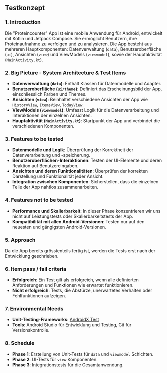 
## Testkonzept

### 1. Introduction

Die "Proteincounter" App ist eine mobile Anwendung für Android, entwickelt mit Kotlin und Jetpack Compose. Sie ermöglicht Benutzern, ihre Proteinaufnahme zu verfolgen und zu analysieren. Die App besteht aus mehreren Hauptkomponenten: Datenverwaltung (`data`), Benutzeroberfläche (`ui`), Ansichten (`view`) und ViewModels (`viewmodel`), sowie der Hauptaktivität (`MainActivity.kt`).

### 2. Big Picture - System Architecture & Test Items

- **Datenverwaltung (`data`)**: Enthält Klassen für Datenmodelle und Adapter.
- **Benutzeroberfläche (`ui/theme`)**: Definiert das Erscheinungsbild der App, einschliesslich Farben und Themes.
- **Ansichten (`view`)**: Beinhaltet verschiedene Ansichten der App wie `HistoryView`, `ItemsView`, `TodayView`.
- **ViewModels (`viewmodel`)**: Umfasst Logik für die Datenverarbeitung und Interaktionen der einzelnen Ansichten.
- **Hauptaktivität (`MainActivity.kt`)**: Startpunkt der App und verbindet die verschiedenen Komponenten.

### 3. Features to be tested

- **Datenmodelle und Logik**: Überprüfung der Korrektheit der Datenverarbeitung und -speicherung.
- **Benutzeroberflächen-Interaktionen**: Testen der UI-Elemente und deren Reaktion auf Benutzereingaben.
- **Ansichten und deren Funktionalitäten**: Überprüfen der korrekten Darstellung und Funktionalität jeder Ansicht.
- **Integration zwischen Komponenten**: Sicherstellen, dass die einzelnen Teile der App nahtlos zusammenarbeiten.

### 4. Features not to be tested

- **Performance und Skalierbarkeit**: In dieser Phase konzentrieren wir uns nicht auf Leistungstests oder Skalierbarkeitstests der App.
- **Kompatibilität mit allen Android-Versionen**: Testen nur auf den neuesten und gängigsten Android-Versionen.

### 5. Approach

Da die App bereits grösstenteils fertig ist, werden die Tests erst nach der Entwicklung geschrieben.

### 6. Item pass / fail criteria

- **Erfolgreich**: Ein Test gilt als erfolgreich, wenn alle definierten Anforderungen und Funktionen wie erwartet funktionieren.
- **Nicht erfolgreich**: Tests, die Abstürze, unerwartetes Verhalten oder Fehlfunktionen aufzeigen.

### 7. Environmental Needs

- **Unit-Testing-Frameworks**: [AndroidX Test](https://developer.android.com/training/testing/instrumented-tests/androidx-test-libraries/test-setup)
- **Tools**: Android Studio für Entwicklung und Testing, Git für Versionskontrolle.

### 8. Schedule

- **Phase 1**: Erstellung von Unit-Tests für `data` und `viewmodel` Schichten.
- **Phase 2**: UI-Tests für `view` Komponenten.
- **Phase 3**: Integrationstests für die Gesamtanwendung.
